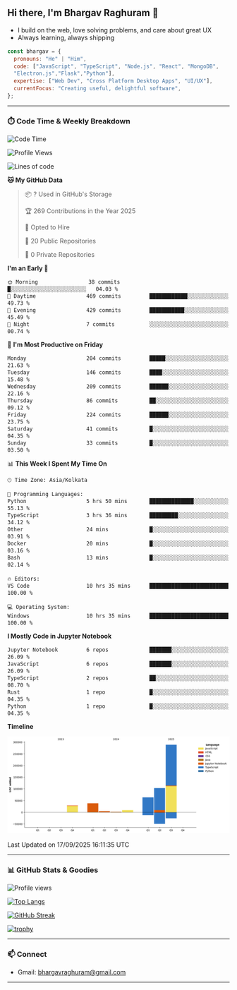 ## Hi there, I'm Bhargav Raghuram 👋

- I build on the web, love solving problems, and care about great UX
- Always learning, always shipping

```js
const bhargav = {
  pronouns: "He" | "Him",
  code: ["JavaScript", "TypeScript", "Node.js", "React", "MongoDB",
  "Electron.js","Flask","Python"],
  expertise: ["Web Dev", "Cross Platform Desktop Apps", "UI/UX"],
  currentFocus: "Creating useful, delightful software",
};
```

---

### ⏱️ Code Time & Weekly Breakdown
<!--START_SECTION:waka-->
![Code Time](http://img.shields.io/badge/Code%20Time-36%20hrs%208%20mins-blue)

![Profile Views](http://img.shields.io/badge/Profile%20Views-79-blue)

![Lines of code](https://img.shields.io/badge/From%20Hello%20World%20I%27ve%20Written-538.4%20thousand%20lines%20of%20code-blue)

**🐱 My GitHub Data** 

> 📦 ? Used in GitHub's Storage 
 > 
> 🏆 269 Contributions in the Year 2025
 > 
> 💼 Opted to Hire
 > 
> 📜 20 Public Repositories 
 > 
> 🔑 0 Private Repositories 
 > 
**I'm an Early 🐤** 

```text
🌞 Morning                38 commits          █░░░░░░░░░░░░░░░░░░░░░░░░   04.03 % 
🌆 Daytime                469 commits         ████████████░░░░░░░░░░░░░   49.73 % 
🌃 Evening                429 commits         ███████████░░░░░░░░░░░░░░   45.49 % 
🌙 Night                  7 commits           ░░░░░░░░░░░░░░░░░░░░░░░░░   00.74 % 
```
📅 **I'm Most Productive on Friday** 

```text
Monday                   204 commits         █████░░░░░░░░░░░░░░░░░░░░   21.63 % 
Tuesday                  146 commits         ████░░░░░░░░░░░░░░░░░░░░░   15.48 % 
Wednesday                209 commits         ██████░░░░░░░░░░░░░░░░░░░   22.16 % 
Thursday                 86 commits          ██░░░░░░░░░░░░░░░░░░░░░░░   09.12 % 
Friday                   224 commits         ██████░░░░░░░░░░░░░░░░░░░   23.75 % 
Saturday                 41 commits          █░░░░░░░░░░░░░░░░░░░░░░░░   04.35 % 
Sunday                   33 commits          █░░░░░░░░░░░░░░░░░░░░░░░░   03.50 % 
```


📊 **This Week I Spent My Time On** 

```text
🕑︎ Time Zone: Asia/Kolkata

💬 Programming Languages: 
Python                   5 hrs 50 mins       ██████████████░░░░░░░░░░░   55.13 % 
TypeScript               3 hrs 36 mins       █████████░░░░░░░░░░░░░░░░   34.12 % 
Other                    24 mins             █░░░░░░░░░░░░░░░░░░░░░░░░   03.91 % 
Docker                   20 mins             █░░░░░░░░░░░░░░░░░░░░░░░░   03.16 % 
Bash                     13 mins             █░░░░░░░░░░░░░░░░░░░░░░░░   02.14 % 

🔥 Editors: 
VS Code                  10 hrs 35 mins      █████████████████████████   100.00 % 

💻 Operating System: 
Windows                  10 hrs 35 mins      █████████████████████████   100.00 % 
```

**I Mostly Code in Jupyter Notebook** 

```text
Jupyter Notebook         6 repos             ███████░░░░░░░░░░░░░░░░░░   26.09 % 
JavaScript               6 repos             ███████░░░░░░░░░░░░░░░░░░   26.09 % 
TypeScript               2 repos             ██░░░░░░░░░░░░░░░░░░░░░░░   08.70 % 
Rust                     1 repo              █░░░░░░░░░░░░░░░░░░░░░░░░   04.35 % 
Python                   1 repo              █░░░░░░░░░░░░░░░░░░░░░░░░   04.35 % 
```



**Timeline**

![Lines of Code chart](https://raw.githubusercontent.com/BhargavRaghuram/BhargavRaghuram/master/assets/bar_graph.png)


 Last Updated on 17/09/2025 16:11:35 UTC
<!--END_SECTION:waka-->

---

### 📊 GitHub Stats & Goodies

![Profile views](https://komarev.com/ghpvc/?username=BhargavRaghuram)

[![Top Langs](https://github-readme-stats.vercel.app/api/top-langs/?username=BhargavRaghuram&layout=compact)](https://github.com/anuraghazra/github-readme-stats)

[![GitHub Streak](https://streak-stats.demolab.com?user=BhargavRaghuram)](https://github.com/DenverCoder1/github-readme-streak-stats)

[![trophy](https://github-profile-trophy.vercel.app/?username=BhargavRaghuram&theme=algolia&no-frame=true&column=4)](https://github.com/ryo-ma/github-profile-trophy)

---

### 📫 Connect
- Gmail: bhargavraghuram@gmail.com

---




